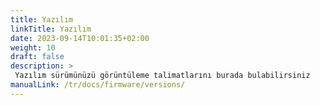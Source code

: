 ```yaml
---
title: Yazılım
linkTitle: Yazılım
date: 2023-09-14T10:01:35+02:00
weight: 10
draft: false
description: >
 Yazılım sürümünüzü görüntüleme talimatlarını burada bulabilirsiniz
manualLink: /tr/docs/firmware/versions/
---
```

<script>
  window.location.href = "/tr/docs/firmware/versions/";
</script>


